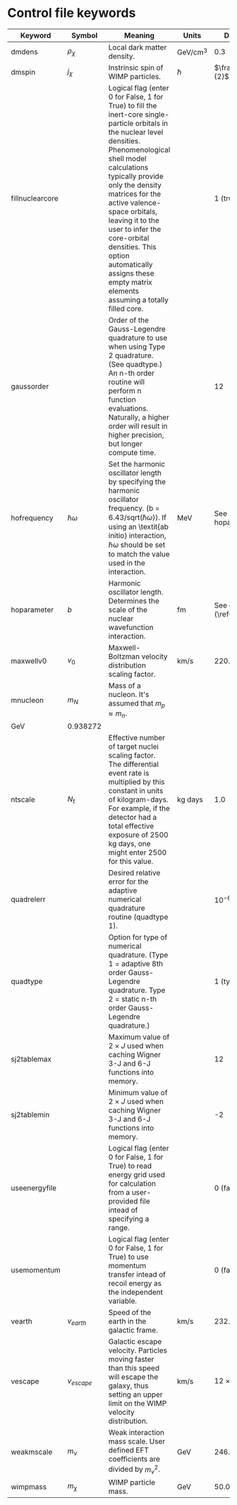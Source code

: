 # Control file keywords

| Keyword | Symbol | Meaning | Units | Default |
| --------- | --- | --------------------------- | ---- | ----- |
| dmdens  | $\rho_\chi$ | Local dark matter density. | GeV/cm$^3$ | 0.3 |
| dmspin  | $j_\chi$    | Instrinsic spin of WIMP particles. | $\hbar$ | $\frac{1}{2}$ |
| fillnuclearcore | | Logical flag (enter 0 for False, 1 for True) to fill the inert-core single-particle orbitals in the nuclear level densities. Phenomenological shell model calculations typically provide only the density matrices for the active valence-space orbitals, leaving it to the user to infer the core-orbital densities. This option automatically assigns these empty matrix elements assuming a totally filled core. | | 1 (true) |
| gaussorder | | Order of the Gauss-Legendre quadrature to use when using Type 2 quadrature. (See quadtype.) An n-th order routine will perform n function evaluations.  Naturally, a higher order will result in higher precision, but longer compute time. | | 12 |
| hofrequency | $\hbar \omega$ | Set the harmonic oscillator length by specifying the harmonic oscillator frequency. (b = 6.43/sqrt($\hbar\omega$)). If using an \textit{ab initio} interaction, $\hbar \omega$ should be set to match the value used in the interaction. | MeV | See hoparameter. |
| hoparameter | $b$ | Harmonic oscillator length. Determines the scale of the nuclear wavefunction interaction. | fm | See eqn. (\ref{bho}). |
|  maxwellv0 | $v_0$ | Maxwell-Boltzman velocity distribution scaling factor. | km/s | 220.0 |
|  mnucleon | $m_N$ | Mass of a nucleon. It's assumed that $m_p\approx m_n$. |
  GeV | 0.938272 |
|  ntscale | $N_t$ | Effective number of target nuclei scaling factor. The differential event rate is multiplied by this constant in units of kilogram-days. For example, if the detector had a total effective exposure of 2500 kg days, one might enter 2500 for this value. | kg days | 1.0 |
|  quadrelerr |  | Desired relative error for the adaptive numerical quadrature routine (quadtype 1).  | | $10^{-6}$ |
|  quadtype | | Option for type of numerical quadrature. (Type 1 = adaptive 8th order Gauss-Legendre quadrature.  Type 2 = static n-th order Gauss-Legendre quadrature.) || 1 (type 1) |
|  sj2tablemax | | Maximum value of $2\times J$ used when caching Wigner 3-J and 6-J functions into memory. | | 12 |
|  sj2tablemin | | Minimum value of $2\times J$ used when caching Wigner 3-J and 6-J functions into memory. | | -2 |
|  useenergyfile | | Logical flag (enter 0 for False, 1 for True) to read energy grid used for calculation from a user-provided file intead of specifying a range. | | 0 (false) |
|  usemomentum | | Logical flag (enter 0 for False, 1 for True) to use momentum transfer intead of recoil energy as the independent variable. | |0 (false) |
|  vearth | $v_{earth}$ | Speed of the earth in the galactic frame. | km/s | 232.0 |
|  vescape | $v_{escape}$ | Galactic escape velocity. Particles moving faster than this speed will escape the galaxy, thus setting an upper limit on the WIMP velocity distribution. | km/s | 12 $\times\ v_{scale}$ |
|  weakmscale | $m_v$ | Weak interaction mass scale. User defined EFT coefficients are divided by $m_v^2$. | GeV | 246.2 |
|  wimpmass | $m_\chi$ | WIMP particle mass. | GeV | 50.0 |
